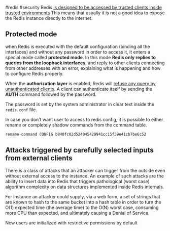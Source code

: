 #redis  #security 
Redis <u>is designed to be accessed by trusted clients inside trusted environments</u> This means that usually it is not a good idea to expose the Redis instance directly to the internet.

## Protected mode
when Redis is executed with the default configuration (binding all the interfaces) and without any password in order to access it, it enters a special mode called **protected mode**. In this mode **Redis only replies to queries from the loopback interfaces**, and reply to other clients connecting from other addresses with an error, explaining what is happening and how to configure Redis properly.

When the **authorization layer** is enabled, Redis will <u>refuse any query by unauthenticated clients</u>. A client can authenticate itself by sending the **AUTH** command followed by the password.

The password is set by the system administrator in clear text inside the `redis.conf` file.

In case you don't want user to access to redis config, it is possible to either rename or completely shadow commands from the command table.

```bash
rename-command CONFIG b840fc02d524045429941cc15f59e41cb7be6c52
```

## Attacks triggered by carefully selected inputs from external clients

There is a class of attacks that an attacker can trigger from the outside even without external access to the instance. An example of such attacks are the ability to insert data into Redis that triggers pathological (worst case) algorithm complexity on data structures implemented inside Redis internals.

For instance an attacker could supply, via a web form, a set of strings that are known to hash to the same bucket into a hash table in order to turn the O(1) expected time (the average time) to the O(N) worst case, consuming more CPU than expected, and ultimately causing a Denial of Service.

New users are initialized with restrictive permissions by default